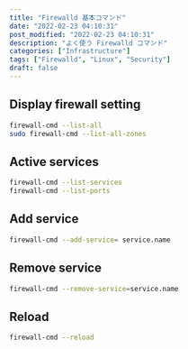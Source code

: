```yaml
---
title: "Firewalld 基本コマンド"
date: "2022-02-23 04:10:31"
post_modified: "2022-02-23 04:10:31"
description: "よく使う Firewalld コマンド"
categories: ["Infrastructure"]
tags: ["Firewalld", "Linux", "Security"]
draft: false
---
```


## Display firewall setting

```bash
firewall-cmd --list-all
sudo firewall-cmd --list-all-zones
```

## Active services

```bash
firewall-cmd --list-services
firewall-cmd --list-ports
```

## Add service

```bash
firewall-cmd --add-service= service.name
```

## Remove service

```bash
firewall-cmd --remove-service=service.name
```

## Reload

```bash
firewall-cmd --reload
```
